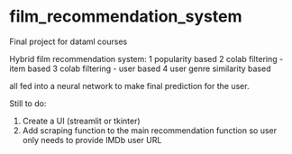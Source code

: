# film_recommendation_system
Final project for dataml courses

Hybrid film recommendation system:
1 popularity based
2 colab filtering - item based
3 colab filtering - user based
4 user genre similarity based

all fed into a neural network to make final prediction for the user.

Still to do:
1) Create a UI (streamlit or tkinter)
2) Add scraping function to the main recommendation function so user only needs to provide IMDb user URL
